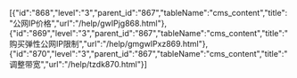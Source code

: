 [{"id":"868","level":"3","parent_id":"867","tableName":"cms_content","title":"公网IP价格","url":"/help/gwIPjg868.html"},{"id":"869","level":"3","parent_id":"867","tableName":"cms_content","title":"购买弹性公网IP限制","url":"/help/gmgwIPxz869.html"},{"id":"870","level":"3","parent_id":"867","tableName":"cms_content","title":"调整带宽","url":"/help/tzdk870.html"}]
